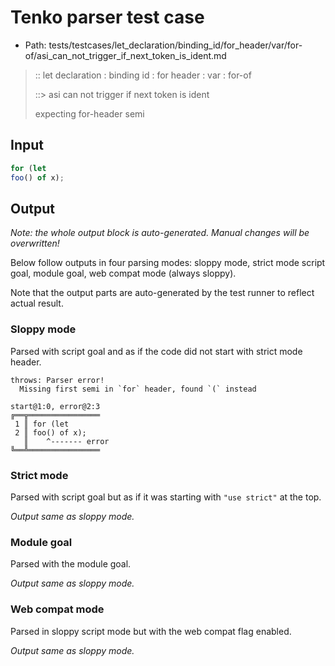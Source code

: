 # Tenko parser test case

- Path: tests/testcases/let_declaration/binding_id/for_header/var/for-of/asi_can_not_trigger_if_next_token_is_ident.md

> :: let declaration : binding id : for header : var : for-of
>
> ::> asi can not trigger if next token is ident
>
> expecting for-header semi

## Input

`````js
for (let
foo() of x);
`````

## Output

_Note: the whole output block is auto-generated. Manual changes will be overwritten!_

Below follow outputs in four parsing modes: sloppy mode, strict mode script goal, module goal, web compat mode (always sloppy).

Note that the output parts are auto-generated by the test runner to reflect actual result.

### Sloppy mode

Parsed with script goal and as if the code did not start with strict mode header.

`````
throws: Parser error!
  Missing first semi in `for` header, found `(` instead

start@1:0, error@2:3
╔══╦════════════════
 1 ║ for (let
 2 ║ foo() of x);
   ║    ^------- error
╚══╩════════════════

`````

### Strict mode

Parsed with script goal but as if it was starting with `"use strict"` at the top.

_Output same as sloppy mode._

### Module goal

Parsed with the module goal.

_Output same as sloppy mode._

### Web compat mode

Parsed in sloppy script mode but with the web compat flag enabled.

_Output same as sloppy mode._

